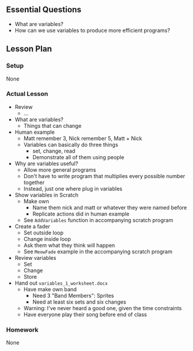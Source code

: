 ## Essential Questions

- What are variables?
- How can we use variables to produce more efficient programs?

## Lesson Plan

### Setup

None

### Actual Lesson

- Review
    - ...
- What are variables?
    - Things that can change
- Human example
    - Matt remember 3, Nick remember 5, Matt + Nick
    - Variables can basically do three things
        - set, change, read
        - Demonstrate all of them using people
- Why are variables useful?
    - Allow more general programs
    - Don't have to write program that multiplies every possible number together
    - Instead, just one where plug in variables
- Show variables in Scratch
    - Make own
        - Name them nick and matt or whatever they were named before
        - Replicate actions did in human example
    - See `AddVariables` function in accompanying scratch program
- Create a fader
    - Set outside loop
    - Change inside loop
    - Ask them what they think will happen
    - See `MeowFade` example in the accompanying scratch program
- Review variables
    - Set
    - Change
    - Store
- Hand out `variables_1_worksheet.docx`
    - Have make own band
        - Need 3 "Band Members": Sprites
        - Need at least six sets and six changes
    - Warning: I've never heard a good one, given the time constraints
    - Have everyone play their song before end of class

### Homework

None

